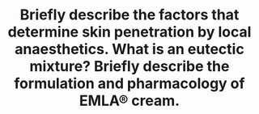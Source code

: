 ---
title: "Briefly describe the factors that determine skin penetration by local anaesthetics. What is an eutectic mixture? Briefly describe the formulation and pharmacology of EMLA® cream."
entityType: SAQ
exam: PEX
college: ANZCA
year: 2000
sitting: A
question: 16
passRate: 73
EC_errorsCommon:
- "A large number of answers included a list only, without further explanation, thus scoring poorly on this section."
- "Although most candidates correctly referred to the fick equation, simply writing it down without explanation did not constitute adequate coverage."
- "Furthermore, very few noted that a large surface area was not needed if a small area of anaesthesia was desired."
- "In fact, some comments about uptake and blood flow suggested that many candidates felt that EMLA cream was intended to achieve therapeutic systemic concentrations (this was not a question about trans-dermal opiates; fentanyl in particular)."
- "Many candidates referred to \"protein binding\" without indicating which proteins were they referring to."
- "Plasma protein binding plays little, if any role in the trans-cutaneous action of EMLA."
- "No candidate made use of the structure-solubility relationship of local anaesthetics (2 mentioned amethocaine or benzocaine, but failed to qualify these inclusions adequately), nor did many explain non-ionised fractions well, several suggesting that ionisation increases with increasing pH."
- "Please note that potency correlates with lipid solubility (and toxicity), but is not an independent determinant of absorption."
- "Generally, it appeared that few candidates understood much of the chemistry of these drugs or the definition of an eutectic mixture."
- "Local anaesthetics are not the only compounds to form eutectic mixtures."
- "In fact only 2 candidates correctly defined the mixture as being the composition at the eutectic point."
- "EMLA cream is a CREAM (as written in the question), not an ointment, etc."
EC_expectedDomains:
- "Knowledge of the constituents, the droplet formation, and the free base content were required to score highly."
- "Most candidates mentioned metHb formation from prilocaine and the low systemic toxicity potential for this preparation."
- "Several candidates confused basic concepts such as melting and boiling points."
- "Details of onset and duration were also poorly covered."
---